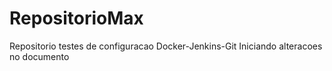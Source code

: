 # RepositorioMax
Repositorio testes de configuracao Docker-Jenkins-Git
Iniciando alteracoes no documento
